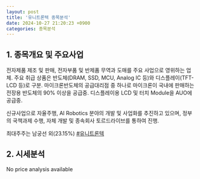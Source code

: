 ```yaml
---
layout: post
title: '유니트론텍 종목분석'
date: 2024-10-27 21:20:23 +0900
categories: 종목분석
---
```


## 1. 종목개요 및 주요사업

전자제품 제조 및 판매, 전자부품 및 반제품 무역과 도매를 주요 사업으로 영위하는 업체. 주요 취급 상품은 반도체(DRAM, SSD, MCU, Analog IC 등)와 디스플레이(TFT-LCD 등)로 구분. 마이크론반도체의 공급대리점 중 하나로 마이크론이 국내에 판매하는 전장용 반도체의 90% 이상을 공급중. 디스플레이용 LCD 및 터치 Module을 AUO에 공급중. 

신규사업으로 자율주행, AI Robotics 분야의 개발 및 사업화를 추진하고 있으며, 정부의 국책과제 수행, 자체 개발 및 종속회사 토르드라이브를 통하여 진행.

최대주주는 남궁선 외(23.15%)
[#유니트론텍](#)

## 2. 시세분석

No price analysis available

